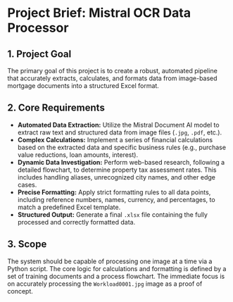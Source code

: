 # Project Brief: Mistral OCR Data Processor

## 1. Project Goal

The primary goal of this project is to create a robust, automated pipeline that accurately extracts, calculates, and formats data from image-based mortgage documents into a structured Excel format.

## 2. Core Requirements

- **Automated Data Extraction:** Utilize the Mistral Document AI model to extract raw text and structured data from image files (`.jpg`, `.pdf`, etc.).
- **Complex Calculations:** Implement a series of financial calculations based on the extracted data and specific business rules (e.g., purchase value reductions, loan amounts, interest).
- **Dynamic Data Investigation:** Perform web-based research, following a detailed flowchart, to determine property tax assessment rates. This includes handling aliases, unrecognized city names, and other edge cases.
- **Precise Formatting:** Apply strict formatting rules to all data points, including reference numbers, names, currency, and percentages, to match a predefined Excel template.
- **Structured Output:** Generate a final `.xlsx` file containing the fully processed and correctly formatted data.

## 3. Scope

The system should be capable of processing one image at a time via a Python script. The core logic for calculations and formatting is defined by a set of training documents and a process flowchart. The immediate focus is on accurately processing the `Workload0001.jpg` image as a proof of concept.
